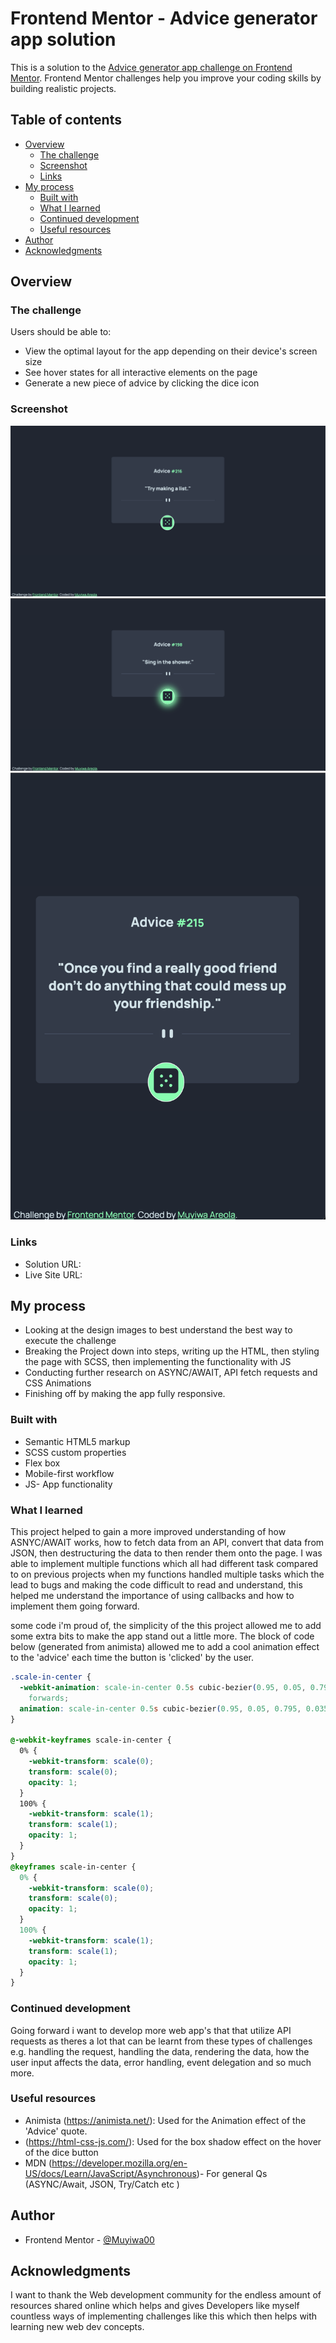 # Frontend Mentor - Advice generator app solution

This is a solution to the [Advice generator app challenge on Frontend Mentor](https://main--advicegenmuyiwa.netlify.app/). Frontend Mentor challenges help you improve your coding skills by building realistic projects.

## Table of contents

- [Overview](#overview)
  - [The challenge](#the-challenge)
  - [Screenshot](#screenshot)
  - [Links](#links)
- [My process](#my-process)
  - [Built with](#built-with)
  - [What I learned](#what-i-learned)
  - [Continued development](#continued-development)
  - [Useful resources](#useful-resources)
- [Author](#author)
- [Acknowledgments](#acknowledgments)

## Overview

### The challenge

Users should be able to:

- View the optimal layout for the app depending on their device's screen size
- See hover states for all interactive elements on the page
- Generate a new piece of advice by clicking the dice icon

### Screenshot

![](./dist/images/Advice-gen%20screen.png)
![](./dist/images/Advice-gen%20screen%202.png)
![](./dist/images/Advice-gen%20screen%203.png)

### Links

- Solution URL: [](https://github.com/muyiwa99/Advice-Generator)
- Live Site URL: [](https://advicegenmuyiwa.netlify.app/)

## My process

- Looking at the design images to best understand the best way to execute the challenge
- Breaking the Project down into steps, writing up the HTML, then styling the page with SCSS, then implementing the functionality with JS
- Conducting further research on ASYNC/AWAIT, API fetch requests and CSS Animations
- Finishing off by making the app fully responsive.

### Built with

- Semantic HTML5 markup
- SCSS custom properties
- Flex box
- Mobile-first workflow
- JS- App functionality

### What I learned

This project helped to gain a more improved understanding of how ASNYC/AWAIT works, how to fetch data from an API, convert that data from JSON, then destructuring the data to then render them onto the page. I was able to implement multiple functions which all had different task compared to on previous projects when my functions handled multiple tasks which the lead to bugs and making the code difficult to read and understand, this helped me understand the importance of using callbacks and how to implement them going forward.

some code i'm proud of, the simplicity of the this project allowed me to add some extra bits to make the app stand out a little more. The block of code below (generated from animista) allowed me to add a cool animation effect to the 'advice' each time the button is 'clicked' by the user.

```css
.scale-in-center {
  -webkit-animation: scale-in-center 0.5s cubic-bezier(0.95, 0.05, 0.795, 0.035)
    forwards;
  animation: scale-in-center 0.5s cubic-bezier(0.95, 0.05, 0.795, 0.035) forwards;
}

@-webkit-keyframes scale-in-center {
  0% {
    -webkit-transform: scale(0);
    transform: scale(0);
    opacity: 1;
  }
  100% {
    -webkit-transform: scale(1);
    transform: scale(1);
    opacity: 1;
  }
}
@keyframes scale-in-center {
  0% {
    -webkit-transform: scale(0);
    transform: scale(0);
    opacity: 1;
  }
  100% {
    -webkit-transform: scale(1);
    transform: scale(1);
    opacity: 1;
  }
}
```

### Continued development

Going forward i want to develop more web app's that that utilize API requests as theres a lot that can be learnt from these types of challenges e.g. handling the request, handling the data, rendering the data, how the user input affects the data, error handling, event delegation and so much more.

### Useful resources

- Animista (https://animista.net/): Used for the Animation effect of the 'Advice' quote.
- (https://html-css-js.com/): Used for the box shadow effect on the hover of the dice button
- MDN (https://developer.mozilla.org/en-US/docs/Learn/JavaScript/Asynchronous)- For general Qs (ASYNC/Await, JSON, Try/Catch etc )

## Author

- Frontend Mentor - [@Muyiwa00](https://www.frontendmentor.io/profile/muyiwa99)

## Acknowledgments

I want to thank the Web development community for the endless amount of resources shared online which helps and gives Developers like myself countless ways of implementing challenges like this which then helps with learning new web dev concepts.
